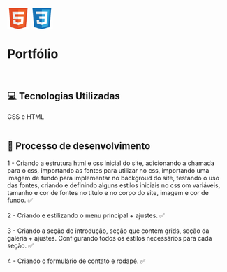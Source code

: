 <div style="display: inline_block"><br>
  <img align="center" alt="Carlos-HTML" height="50" width="50" src="https://raw.githubusercontent.com/devicons/devicon/master/icons/html5/html5-original.svg">
  <img align="center" alt="Carlos-CSS" height="50" width="50" src="https://raw.githubusercontent.com/devicons/devicon/master/icons/css3/css3-original.svg">
</div>

# Portfólio
<br>

  ## 💻 Tecnologias Utilizadas
  <div style="display: inline_block">
    CSS e HTML    
</div><br>

 ## 📝 Processo de desenvolvimento 
  <div style="display: inline_block">
    1 - Criando a estrutura html e css inicial do site, adicionando a chamada para o css, importando as fontes para utilizar no css, importando uma imagem de fundo para implementar no backgroud do site, testando o uso das fontes, criando e definindo alguns estilos iniciais no css om variáveis, tamanho e cor de fontes no titulo e no corpo do site, imagem e cor de fundo. ✅ <br><br>
    2 - Criando e estilizando o menu principal + ajustes. ✅ <br><br>
    3 - Criando a seção de introdução, seção que contem grids, seção da galeria + ajustes. Configurando todos os estilos necessários para cada seção. ✅ <br><br>
    4 - Criando o formulário de contato e rodapé. ✅ <br><br>
    </div><br>
